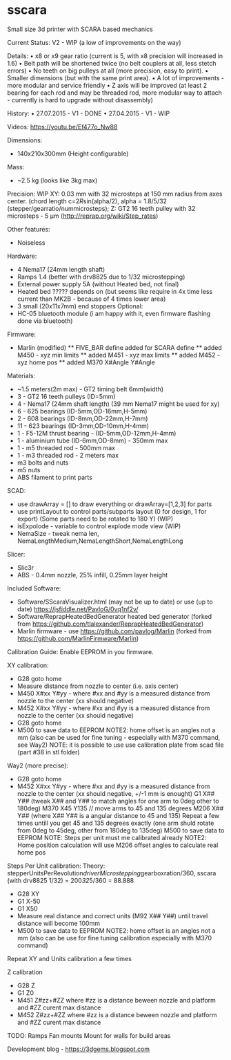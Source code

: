 # sscara
Small size 3d printer with SCARA based mechanics

Current Status: V2 - WIP (a low of improvements on the way)

Details:
• x8 or x9 gear ratio (current is 5, with x8 precision will increased in 1.6)
• Belt path will be shortened twice (no belt couplers at all, less stetch errors)
• No teeth on big pulleys at all (more precision, easy to print).
• Smaller dimensions (but with the same print area).
• A lot of improvements - more modular and service friendly
• Z axis will be improved (at least 2 bearing for each rod and may be threaded rod, more modular way to attach - currently is hard to upgrade without disassembly)

History:
• 27.07.2015 - V1 - DONE
• 27.04.2015 - V1 - WIP

Videos:
https://youtu.be/Ef477o_Nw88
 
Dimensions: 
* 140x210x300mm (Height configurable)

Mass:
* ~2.5 kg (looks like 3kg max)

Precision:
WIP
XY: 0.03 mm with 32 microsteps at 150 mm radius from axes center. (chord length c=2*R*sin(alpha/2), alpha = 1.8/5/32 (stepper/gearratio/nummicrosteps);
Z: GT2 16 teeth pulley with 32 microsteps - 5 μm (http://reprap.org/wiki/Step_rates)
 
Other features:
* Noiseless

Hardware: 
* 4 Nema17 (24mm length shaft)
* Ramps 1.4 (better with drv8825 due to 1/32 microstepping)
* External power supply 5A (without Heated bed, not final)
* Heated bed ????? depends on (but seems like require in 4x time less current than MK2B - because of 4 times lower area)
* 3 small (20x11x7mm) end stoppers
Optional:
* HC-05 bluetooth module (i am happy with it, even firmware flashing done via bluetooth)

Firmware:
* Marlin (modified)
** FIVE_BAR define added for SCARA define
** added M450 - xyz min limits
** added M451 - xyz max limits
** added M452 - xyz home pos
** added M370 X#Angle Y#Angle

Materials:
* ~1.5 meters(2m max) - GT2 timing belt 6mm(width)
* 3 - GT2 16 teeth pulleys (ID=5mm)
* 4 - Nema17 (24mm shaft length) (39 mm Nema17 might be used for xy)
* 6 - 625 bearings (ID-5mm,OD-16mm,H-5mm)
* 2 - 608 bearings (ID-8mm,OD-22mm,H-7mm)
* 11 - 623 bearings (ID-3mm,OD-10mm,H-4mm)
* 1 - F5-12M thrust bearing - (ID-5mm,OD-12mm,H-4mm)
* 1 - aluminium tube (ID-6mm,OD-8mm) - 350mm max
* 1 - m5 threaded rod - 500mm max
* 1 - m3 threaded rod - 2 meters max
* m3 bolts and nuts
* m5 nuts
* ABS filament to print parts


SCAD:
* use drawArray = [] to draw everything or drawArray=[1,2,3] for parts
* use printLayout to control parts/subparts layout (0 for design, 1 for export) (Some parts need to be rotated to 180 Y) (WIP)
* isExpolode - variable to control explode mode view (WIP)
* NemaSize - tweak nema len, NemaLengthMedium,NemaLengthShort,NemaLengthLong

Slicer:
* Slic3r
* ABS - 0.4mm nozzle, 25% infill, 0.25mm layer height

Included Software:
* Software/SScaraVisualizer.html (may not be up to date) or use (up to date) https://jsfiddle.net/PavloG/0vq1nf2v/
* Software/ReprapHeatedBedGenerator heated bed generator (forked from https://github.com/tlalexander/ReprapHeatedBedGenerator)
* Marlin firmware - use https://github.com/pavlog/Marlin (forked from https://github.com/MarlinFirmware/Marlin)

Calibration Guide:
Enable EEPROM in you firmware.

XY calibration:

* G28 goto home
* Measure distance from nozzle to center (i.e. axis center)
* M450 X#xx Y#yy - where #xx and #yy is a measured distance from nozzle to the center (xx should negative)
* M452 X#xx Y#yy - where #xx and #yy is a measured distance from nozzle to the center (xx should negative)
* G28 goto home
* M500 to save data to EEPROM
NOTE2: home offset is an angles not a mm (also can be used for fine tuning - especially with M370 command, see Way2)
NOTE: it is possible to use use calibration plate from scad file (part #38 in stl folder)

Way2 (more precise):

* G28 goto home
* M452 X#xx Y#yy - where #xx and #yy is a measured distance from nozzle to the center (xx should negative, +/-1 mm is enought)
G1 X## Y## (tweak X## and Y## to match angles for one arm to 0deg other to 180deg)
M370 X45 Y135 // move arms to 45 and 135 degrees
M206 X## Y## (where X## Y## is a angular distance to 45 and 135)
Repeat a few times untill you get 45 and 135 degrees exactly (one arm shuld rotate from 0deg to 45deg, other from 180deg to 135deg)
M500 to save data to EEPROM
NOTE: Steps per unit must me calibrated already
NOTE2: Home position calculation will use M206 offset angles to calculate real home pos


Steps Per Unit calibration:
Theory: stepperUnitsPerRevolution*driverMicrostepping*gearboxration/360, sscara (with drv8825 1/32) = 200*32*5/360 = 88.888
* G28 XY
* G1 X-50
* G1 X50
* Measure real distance and correct units (M92 X## Y##) until travel distance will become 100mm
* M500 to save data to EEPROM
NOTE2: home offset is an angles not a mm (also can be use for fine tuning calibration especially with M370 command)

Repeat XY and Units calibration a few times

Z calibration
* G28 Z
* G1 Z0
* M451 Z#zz+#ZZ where #zz is a distance beween nozzle and platform and #ZZ curent max distance
* M452 Z#zz+#ZZ where #zz is a distance beween nozzle and platform and #ZZ curent max distance


TODO:
Ramps Fan mounts
Mount for walls for build areas
 

Development blog - https://3dgems.blogspot.com